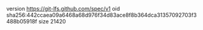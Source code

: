 version https://git-lfs.github.com/spec/v1
oid sha256:442ccaea09a6468a68d976f34d83ace8f8b364dca31357092703f3488b05918f
size 21420
